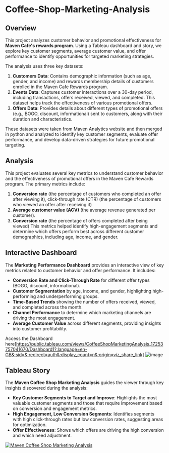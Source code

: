 # Coffee-Shop-Marketing-Analysis

## Overview
This project analyzes customer behavior and promotional effectiveness for **Maven Cafe's rewards program**. Using a Tableau dashboard and story, we explore key customer segments, average customer value, and offer performance to identify opportunities for targeted marketing strategies.

The analysis uses three key datasets:

1. **Customers Data**: Contains demographic information (such as age, gender, and income) and rewards membership details of customers enrolled in the Maven Cafe Rewards program.
2. **Events Data**: Captures customer interactions over a 30-day period, including transactions, offers received, viewed, and completed. This dataset helps track the effectiveness of various promotional offers.
3. **Offers Data**: Provides details about different types of promotional offers (e.g., BOGO, discount, informational) sent to customers, along with their duration and characteristics.

These datasets were taken from Maven Analytics website and then merged in python and analyzed to identify key customer segments, evaluate offer performance, and develop data-driven strategies for future promotional targeting.

## Analysis

This project evaluates several key metrics to understand customer behavior and the effectiveness of promotional offers in the Maven Cafe Rewards program. 
The primary metrics include:
1. **Conversion rate** (the percentage of customers who completed an offer after viewing it), click-through rate (CTR) (the percentage of customers who viewed an offer after receiving it)
2. **Average customer value (ACV)** (the average revenue generated per customer).
3. **Conversion rate** (the percentage of offers completed after being viewed)
This metrics helped identify high-engagement segments and determine which offers perform best across different customer demographics, including age, income, and gender.

## Interactive Dashboard

The **Marketing Performance Dashboard** provides an interactive view of key metrics related to customer behavior and offer performance. It includes:

- **Conversion Rate and Click-Through Rate** for different offer types (BOGO, discount, informational).
- **Customer Segmentation** by age, income, and gender, highlighting high-performing and underperforming groups.
- **Time-Based Trends** showing the number of offers received, viewed, and completed across the month.
- **Channel Performance** to determine which marketing channels are driving the most engagement.
- **Average Customer Value** across different segments, providing insights into customer profitability.

Access the Dashboard here[https://public.tableau.com/views/CoffeeShopMarketingAnalysis_17253757041670/Dashboard1?:language=en-GB&:sid=&:redirect=auth&:display_count=n&:origin=viz_share_link]
![image](https://github.com/user-attachments/assets/4d7b5c41-3351-416c-a60b-bb551f34f954)



## Tableau Story

The **Maven Coffee Shop Marketing Analysis** guides the viewer through key insights discovered during the analysis:

- **Key Customer Segments to Target and Improve**: Highlights the most valuable customer segments and those that require improvement based on conversion and engagement metrics.
- **High Engagement, Low Conversion Segments**: Identifies segments with high click-through rates but low conversion rates, suggesting areas for optimization.
- **Offer Effectiveness**: Shows which offers are driving the high conversion and which need adjustment.

<div class='tableauPlaceholder' id='viz1725379320526' style='position: relative'><noscript><a href='#'><img alt='Maven Coffee Shop Marketing Analysis ' src='https:&#47;&#47;public.tableau.com&#47;static&#47;images&#47;DF&#47;DFTTPBP5Z&#47;1_rss.png' style='border: none' /></a></noscript><object class='tableauViz'  style='display:none;'><param name='host_url' value='https%3A%2F%2Fpublic.tableau.com%2F' /> <param name='embed_code_version' value='3' /> <param name='path' value='shared&#47;DFTTPBP5Z' /> <param name='toolbar' value='yes' /><param name='static_image' value='https:&#47;&#47;public.tableau.com&#47;static&#47;images&#47;DF&#47;DFTTPBP5Z&#47;1.png' /> <param name='animate_transition' value='yes' /><param name='display_static_image' value='yes' /><param name='display_spinner' value='yes' /><param name='display_overlay' value='yes' /><param name='display_count' value='yes' /><param name='language' value='en-GB' /><param name='filter' value='publish=yes' /></object></div>                <script type='text/javascript'>                    var divElement = document.getElementById('viz1725379320526');                    var vizElement = divElement.getElementsByTagName('object')[0];                    vizElement.style.width='1016px';vizElement.style.height='991px';                    var scriptElement = document.createElement('script');                    scriptElement.src = 'https://public.tableau.com/javascripts/api/viz_v1.js';                    vizElement.parentNode.insertBefore(scriptElement, vizElement);                </script>


